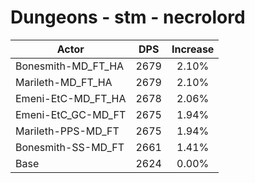 # Dungeons - stm - necrolord
| Actor | DPS | Increase |
|---|:---:|:---:|
|Bonesmith-MD_FT_HA|2679|2.10%|
|Marileth-MD_FT_HA|2679|2.10%|
|Emeni-EtC-MD_FT_HA|2678|2.06%|
|Emeni-EtC_GC-MD_FT|2675|1.94%|
|Marileth-PPS-MD_FT|2675|1.94%|
|Bonesmith-SS-MD_FT|2661|1.41%|
|Base|2624|0.00%|
